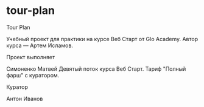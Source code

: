 # tour-plan

Tour Plan

Учебный проект для практики на курсе Веб Старт от Glo Academy. Автор курса — Артем Исламов.

Проект выполняет

Симоненко Матвей Девятый поток курса Веб Старт. Тариф "Полный фарш" с куратором.

Куратор

Антон Иванов
